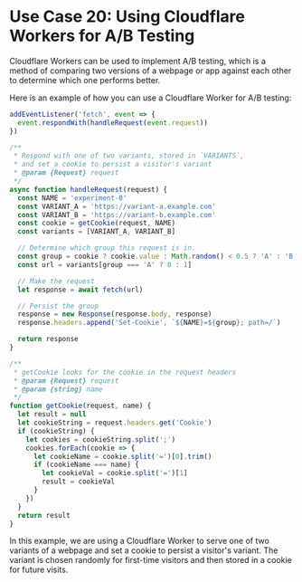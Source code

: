 # Use Case 20: Using Cloudflare Workers for A/B Testing

Cloudflare Workers can be used to implement A/B testing, which is a method of comparing two versions of a webpage or app against each other to determine which one performs better.

Here is an example of how you can use a Cloudflare Worker for A/B testing:

```javascript
addEventListener('fetch', event => {
  event.respondWith(handleRequest(event.request))
})

/**
 * Respond with one of two variants, stored in `VARIANTS`,
 * and set a cookie to persist a visitor's variant
 * @param {Request} request
 */
async function handleRequest(request) {
  const NAME = 'experiment-0'
  const VARIANT_A = 'https://variant-a.example.com'
  const VARIANT_B = 'https://variant-b.example.com'
  const cookie = getCookie(request, NAME)
  const variants = [VARIANT_A, VARIANT_B]

  // Determine which group this request is in.
  const group = cookie ? cookie.value : Math.random() < 0.5 ? 'A' : 'B'
  const url = variants[group === 'A' ? 0 : 1]

  // Make the request
  let response = await fetch(url)

  // Persist the group
  response = new Response(response.body, response)
  response.headers.append('Set-Cookie', `${NAME}=${group}; path=/`)

  return response
}

/**
 * getCookie looks for the cookie in the request headers
 * @param {Request} request
 * @param {string} name
 */
function getCookie(request, name) {
  let result = null
  let cookieString = request.headers.get('Cookie')
  if (cookieString) {
    let cookies = cookieString.split(';')
    cookies.forEach(cookie => {
      let cookieName = cookie.split('=')[0].trim()
      if (cookieName === name) {
        let cookieVal = cookie.split('=')[1]
        result = cookieVal
      }
    })
  }
  return result
}
```

In this example, we are using a Cloudflare Worker to serve one of two variants of a webpage and set a cookie to persist a visitor's variant. The variant is chosen randomly for first-time visitors and then stored in a cookie for future visits.